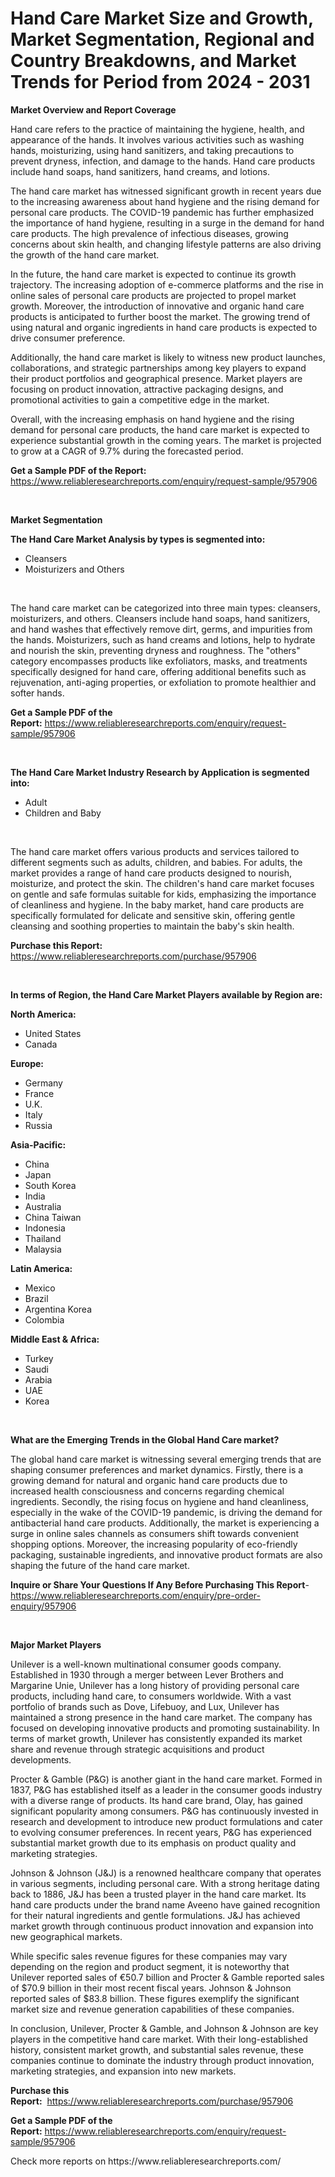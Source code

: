 <p><h1>Hand Care Market Size and Growth, Market Segmentation, Regional and Country Breakdowns, and Market Trends for Period from 2024 -  2031</h1></p><p><strong>Market Overview and Report Coverage</strong></p>
<p><p>Hand care refers to the practice of maintaining the hygiene, health, and appearance of the hands. It involves various activities such as washing hands, moisturizing, using hand sanitizers, and taking precautions to prevent dryness, infection, and damage to the hands. Hand care products include hand soaps, hand sanitizers, hand creams, and lotions.</p><p>The hand care market has witnessed significant growth in recent years due to the increasing awareness about hand hygiene and the rising demand for personal care products. The COVID-19 pandemic has further emphasized the importance of hand hygiene, resulting in a surge in the demand for hand care products. The high prevalence of infectious diseases, growing concerns about skin health, and changing lifestyle patterns are also driving the growth of the hand care market.</p><p>In the future, the hand care market is expected to continue its growth trajectory. The increasing adoption of e-commerce platforms and the rise in online sales of personal care products are projected to propel market growth. Moreover, the introduction of innovative and organic hand care products is anticipated to further boost the market. The growing trend of using natural and organic ingredients in hand care products is expected to drive consumer preference.</p><p>Additionally, the hand care market is likely to witness new product launches, collaborations, and strategic partnerships among key players to expand their product portfolios and geographical presence. Market players are focusing on product innovation, attractive packaging designs, and promotional activities to gain a competitive edge in the market.</p><p>Overall, with the increasing emphasis on hand hygiene and the rising demand for personal care products, the hand care market is expected to experience substantial growth in the coming years. The market is projected to grow at a CAGR of 9.7% during the forecasted period.</p></p>
<p><strong>Get a Sample PDF of the Report:</strong> <a href="https://www.reliableresearchreports.com/enquiry/request-sample/957906">https://www.reliableresearchreports.com/enquiry/request-sample/957906</a></p>
<p>&nbsp;</p>
<p><strong>Market Segmentation</strong></p>
<p><strong>The Hand Care Market Analysis by types is segmented into:</strong></p>
<p><ul><li>Cleansers</li><li>Moisturizers and Others</li></ul></p>
<p>&nbsp;</p>
<p><p>The hand care market can be categorized into three main types: cleansers, moisturizers, and others. Cleansers include hand soaps, hand sanitizers, and hand washes that effectively remove dirt, germs, and impurities from the hands. Moisturizers, such as hand creams and lotions, help to hydrate and nourish the skin, preventing dryness and roughness. The "others" category encompasses products like exfoliators, masks, and treatments specifically designed for hand care, offering additional benefits such as rejuvenation, anti-aging properties, or exfoliation to promote healthier and softer hands.</p></p>
<p><strong>Get a Sample PDF of the Report:</strong>&nbsp;<a href="https://www.reliableresearchreports.com/enquiry/request-sample/957906">https://www.reliableresearchreports.com/enquiry/request-sample/957906</a></p>
<p>&nbsp;</p>
<p><strong>The Hand Care Market Industry Research by Application is segmented into:</strong></p>
<p><ul><li>Adult</li><li>Children and Baby</li></ul></p>
<p>&nbsp;</p>
<p><p>The hand care market offers various products and services tailored to different segments such as adults, children, and babies. For adults, the market provides a range of hand care products designed to nourish, moisturize, and protect the skin. The children's hand care market focuses on gentle and safe formulas suitable for kids, emphasizing the importance of cleanliness and hygiene. In the baby market, hand care products are specifically formulated for delicate and sensitive skin, offering gentle cleansing and soothing properties to maintain the baby's skin health.</p></p>
<p><strong>Purchase this Report:</strong>&nbsp; <a href="https://www.reliableresearchreports.com/purchase/957906">https://www.reliableresearchreports.com/purchase/957906</a></p>
<p>&nbsp;</p>
<p><strong>In terms of Region, the Hand Care Market Players available by Region are:</strong></p>
<p>
    <p> <strong> North America: </strong>
        <ul>
            <li>United States</li>
            <li>Canada</li>
        </ul>
        </p> 
    <p> <strong> Europe: </strong>
        <ul>
            <li>Germany</li>
            <li>France</li>
            <li>U.K.</li>
            <li>Italy</li>
            <li>Russia</li>
        </ul>
        </p> 
    <p> <strong> Asia-Pacific: </strong>
        <ul>
            <li>China</li>
            <li>Japan</li>
            <li>South Korea</li>
            <li>India</li>
            <li>Australia</li>
            <li>China Taiwan</li>
            <li>Indonesia</li>
            <li>Thailand</li>
            <li>Malaysia</li>
        </ul>
        </p> 
    <p> <strong> Latin America: </strong>
        <ul>
            <li>Mexico</li>
            <li>Brazil</li>
            <li>Argentina Korea</li>
            <li>Colombia</li>
        </ul>
        </p> 
    <p> <strong> Middle East & Africa: </strong>
        <ul>
            <li>Turkey</li>
            <li>Saudi</li>
            <li>Arabia</li>
            <li>UAE</li>
            <li>Korea</li>
        </ul>
    </p>
    </p>
<p>&nbsp;</p>
<p><strong>What are the Emerging Trends in the Global Hand Care market?</strong></p>
<p><p>The global hand care market is witnessing several emerging trends that are shaping consumer preferences and market dynamics. Firstly, there is a growing demand for natural and organic hand care products due to increased health consciousness and concerns regarding chemical ingredients. Secondly, the rising focus on hygiene and hand cleanliness, especially in the wake of the COVID-19 pandemic, is driving the demand for antibacterial hand care products. Additionally, the market is experiencing a surge in online sales channels as consumers shift towards convenient shopping options. Moreover, the increasing popularity of eco-friendly packaging, sustainable ingredients, and innovative product formats are also shaping the future of the hand care market.</p></p>
<p><strong>Inquire or Share Your Questions If Any Before Purchasing This Report</strong>- <a href="https://www.reliableresearchreports.com/enquiry/pre-order-enquiry/957906">https://www.reliableresearchreports.com/enquiry/pre-order-enquiry/957906</a></p>
<p>&nbsp;</p>
<p><strong>Major Market Players</strong></p>
<p><p>Unilever is a well-known multinational consumer goods company. Established in 1930 through a merger between Lever Brothers and Margarine Unie, Unilever has a long history of providing personal care products, including hand care, to consumers worldwide. With a vast portfolio of brands such as Dove, Lifebuoy, and Lux, Unilever has maintained a strong presence in the hand care market. The company has focused on developing innovative products and promoting sustainability. In terms of market growth, Unilever has consistently expanded its market share and revenue through strategic acquisitions and product developments.</p><p>Procter & Gamble (P&G) is another giant in the hand care market. Formed in 1837, P&G has established itself as a leader in the consumer goods industry with a diverse range of products. Its hand care brand, Olay, has gained significant popularity among consumers. P&G has continuously invested in research and development to introduce new product formulations and cater to evolving consumer preferences. In recent years, P&G has experienced substantial market growth due to its emphasis on product quality and marketing strategies.</p><p>Johnson & Johnson (J&J) is a renowned healthcare company that operates in various segments, including personal care. With a strong heritage dating back to 1886, J&J has been a trusted player in the hand care market. Its hand care products under the brand name Aveeno have gained recognition for their natural ingredients and gentle formulations. J&J has achieved market growth through continuous product innovation and expansion into new geographical markets.</p><p>While specific sales revenue figures for these companies may vary depending on the region and product segment, it is noteworthy that Unilever reported sales of €50.7 billion and Procter & Gamble reported sales of $70.9 billion in their most recent fiscal years. Johnson & Johnson reported sales of $83.8 billion. These figures exemplify the significant market size and revenue generation capabilities of these companies.</p><p>In conclusion, Unilever, Procter & Gamble, and Johnson & Johnson are key players in the competitive hand care market. With their long-established history, consistent market growth, and substantial sales revenue, these companies continue to dominate the industry through product innovation, marketing strategies, and expansion into new markets.</p></p>
<p><strong>Purchase this Report:</strong>&nbsp;&nbsp;<a href="https://www.reliableresearchreports.com/purchase/957906">https://www.reliableresearchreports.com/purchase/957906</a></p>
<p></p>
<p><strong>Get a Sample PDF of the Report:</strong>&nbsp;<a href="https://www.reliableresearchreports.com/enquiry/request-sample/957906">https://www.reliableresearchreports.com/enquiry/request-sample/957906</a></p>
<p>Check more reports on https://www.reliableresearchreports.com/</p>